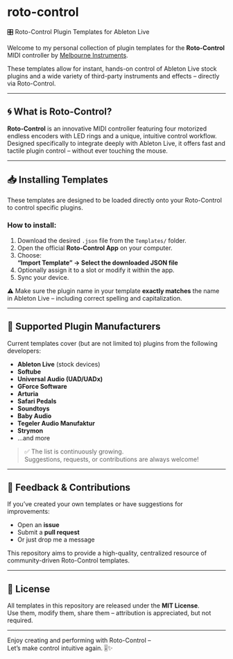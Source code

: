 # roto-control

🎛️ Roto-Control Plugin Templates for Ableton Live

Welcome to my personal collection of plugin templates for the **Roto-Control** MIDI controller by [Melbourne Instruments](https://www.melbourneinstruments.com/rotocontrol).

These templates allow for instant, hands-on control of Ableton Live stock plugins and a wide variety of third-party instruments and effects – directly via Roto-Control.

---

## 🌀 What is Roto-Control?

**Roto-Control** is an innovative MIDI controller featuring four motorized endless encoders with LED rings and a unique, intuitive control workflow.  
Designed specifically to integrate deeply with Ableton Live, it offers fast and tactile plugin control – without ever touching the mouse.

---

## 📥 Installing Templates

These templates are designed to be loaded directly onto your Roto-Control to control specific plugins.

### How to install:

1. Download the desired `.json` file from the `Templates/` folder.
2. Open the official **Roto-Control App** on your computer.
3. Choose:  
   **“Import Template” → Select the downloaded JSON file**
4. Optionally assign it to a slot or modify it within the app.
5. Sync your device.

⚠️ Make sure the plugin name in your template **exactly matches** the name in Ableton Live – including correct spelling and capitalization.

---

## 🎹 Supported Plugin Manufacturers

Current templates cover (but are not limited to) plugins from the following developers:

- **Ableton Live** (stock devices)
- **Softube**
- **Universal Audio (UAD/UADx)**
- **GForce Software**
- **Arturia**
- **Safari Pedals**
- **Soundtoys**
- **Baby Audio**
- **Tegeler Audio Manufaktur**
- **Strymon**
- ...and more

> ✅ The list is continuously growing.  
> Suggestions, requests, or contributions are always welcome!

---

## 💬 Feedback & Contributions

If you’ve created your own templates or have suggestions for improvements:

- Open an **issue**
- Submit a **pull request**
- Or just drop me a message

This repository aims to provide a high-quality, centralized resource of community-driven Roto-Control templates.

---

## 📜 License

All templates in this repository are released under the **MIT License**.  
Use them, modify them, share them – attribution is appreciated, but not required.

---

Enjoy creating and performing with Roto-Control –  
Let’s make control intuitive again. 🎚️✨
